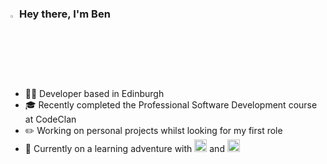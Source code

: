 ### <img src="https://media.giphy.com/media/hvRJCLFzcasrR4ia7z/giphy.gif" width="2%"> Hey there, I'm Ben 
#
* :man_technologist: Developer based in Edinburgh
* :mortar_board:	Recently completed the Professional Software Development course at CodeClan
* :pencil2:	Working on personal projects whilst looking for my first role
* :seedling: Currently on a learning adventure with <img src="https://cdn-icons-png.flaticon.com/512/6132/6132221.png"  width="20"> and <img src="https://cdn-icons-png.flaticon.com/512/5968/5968381.png"  width="20"> 




<!--
**benbeardyman/benbeardyman** is a ✨ _special_ ✨ repository because its `README.md` (this file) appears on your GitHub profile.

Here are some ideas to get you started:

- 🔭 I’m currently working on ...
- 🌱 I’m currently learning ...
- 👯 I’m looking to collaborate on ...
- 🤔 I’m looking for help with ...
- 💬 Ask me about ...
- 📫 How to reach me: ...
- 😄 Pronouns: ...
- ⚡ Fun fact: ...
-->
